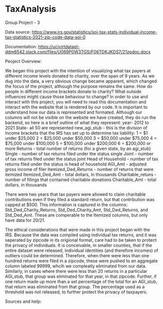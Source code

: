 # TaxAnalysis
Group Project - 3

Data source:
https://www.irs.gov/statistics/soi-tax-stats-individual-income-tax-statistics-2021-zip-code-data-soi-0

Documentation: https://ucivirtdatapt-ddm6542.slack.com/files/U069P0W3TGS/F06TDKJKDS7/21zpdoc.docx

Peoject Overview: 

  We began this project with the intention of visualizing what tax payers at different income levels donated to charity, over the span of 9 years. As we dug into the data, a very obvious change became apparent, which changed the focus of the project, although the purpose remains the same. How do people in different income brackets donate to charity? What outside influences might cause those behaviour to change? 
  In order to use and interact with this project, you will need to read this documentation and interact with the website that is rendered by our code. It is important to understand how our data is represented and formated. Although our columns will not be visible on the website we have created, they do run the backend, so here is a brief outline of what they represent:
  year- 2012 to 2021
  State- all 50 are represented
  new_agi_stub - this is the division of income brackets that the IRS has set up to determine tax         liability:
                    1 = $1 under $25,000
                    2 = $25,000 under $50,000
                    3 = $50,000 under $75,000
                    4 = $75,000 under $100,000
                    5 = $100,000 under $200,000
                    6 = $200,000 or more
  Returns - total number of returns (for a given state, by an agi_stub)
  Single - number of tax returns filed under the status single
  Joint - number of tax returns filed under the status joint
  Head of Household - number of tax returns filed under the status is head of household
  AGI_Amt - adjusted gross income of filer
  Itemized_Ded_Returns - number of returns that were itemized
  Itemized_Ded_Amt - total dollars, in thousands 
  Charitable_retuns - number of filings that contained charitable donations
  Charitable_Amt - total dollars, in thousands

  There were two years that tax payers were allowed to claim charitable contributions even if they filed a standard return, but that contribution was capped at $500. This information is captured in the columns: Std_Ded_Charity_Returns, Std_Ded_Charity_Amt, Std_Ded_Returns, and Std_Ded_Amt. These are comperable to the Itemized columns, but only have data for 20/21.

  The ethical considerations that were made in this project began with the IRS. Because the data was compiled using individual tax returns, and it was seperated by zipcode in its origional format, care had to be taken to protect the privacy of individuals. It is conceivable, in smaller counties, that if the entire dataset were released, individual identities (and therefore incomes) of outliers could be determined. Therefore, when there were less than one hundred returns were filed in a zipcode, these were pushed to an aggregate column labeled 99999, whcih we compleatly eliminated from our data. Similarly, in cases where there were less than 20 returns in a particular AGI_stub, that group was eliminated for that year, in that zipcode. Further, if one return made up more than a set percentage of the total for an AGI_stub, that return was eliminated from that group. The percentage used as a threshold was not released, to further protect the privacy of taxpayers. 

  Sources and help:
  
